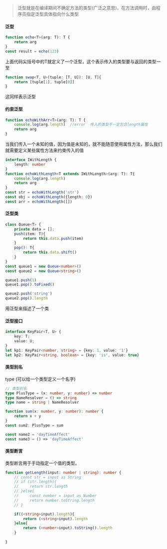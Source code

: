 > 泛型就是在编译期间不确定方法的类型(广泛之意思)，在方法调用时，由程序员指定泛型具体指向什么类型

#### 泛型

```typescript
function echo<T>(arg: T): T {
    return arg
}
const result = echo(123)
```

上面代码尖括号中的T就定义了一个泛型，这个表示传入的类型要与返回的类型一至

```typescript
function swap<T, U>(tuple: [T, U]): [U, T]{
    return [tuple[1], tuple[0]]
}
```

这同样表示泛型

#### 约束泛型

```typescript
function echoWithArr<T>(arg: T): T {
    console.log(arg.length)  //error  传入的类型不一定包含length属性
    return arg
}
```

当我们传入一个未知的值，因为值是未知的，就不能随意使用属性方法，那么我们就需要定义某些属性方法来约束传入的值

```typescript
interface IWithLength {
    length: number
}
function echoWithLength<T extends IWithLength>(arg: T): T{
    console.log(arg.length)
    return arg
}
const str = echoWithLength('str')
const obj = echoWithLength({length: 0})
const arr = echoWithLength([])
```

#### 泛型类

```typescript
class Queue<T> {
    private data = [];
    push(item: T){
        return this.data.push(item)
    }
    pop(): T{
        return this.data.shift()
    }
}
const queue1 = new Queue<number>()
const queue2 = new Queue<string>()

queue1.push(1)
queue1.pop().toFixed()

queue2.push('string')
queue2.pop().length
```

用泛型来描述了一个类

#### 泛型接口

```typescript
interface KeyPair<T, U> {
    key: T;
    value: U;
}
let kp1: KeyPair<number, string> = {key: 1, value: '1'}
let kp2: KeyPair<string, boolean> = {key: 'is', value: true}
```

#### 类型别名

type (可以给一个类型定义一个名字)

```typescript
// 类型别名
type PlusType = (x: number, y: number) => number
type NameResolver = () => string
type name = string | NameResolver

function sum(x: number, y: number): number {
    return x + y
}
const sum2: PlusType = sum

const name2 = 'dayTimeAffect'
const name3 = () => 'dayTimeAffect'
```

#### 类型断言

类型断言用于手动指定一个值的类型。

```typescript
function getLength(input: number | string): number {
    // const str = input as String
    // if (str.length){
    //     return str.length
    // }else{
    //     const number = input as Number
    //     return number.toString.length
    // }

    if((<string>input).length){
        return (<string>input).length
    }else{
        return (<number>input).toString().length
    }
    
}
```

